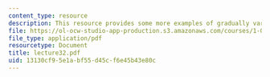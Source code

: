 ```yaml
---
content_type: resource
description: This resource provides some more examples of gradually varied flow profiles.
file: https://ol-ocw-studio-app-production.s3.amazonaws.com/courses/1-060-engineering-mechanics-ii-spring-2006/13130cf95e1abf55d45cf6e45b43e80c_lecture32.pdf
file_type: application/pdf
resourcetype: Document
title: lecture32.pdf
uid: 13130cf9-5e1a-bf55-d45c-f6e45b43e80c
---
```

